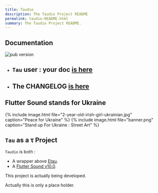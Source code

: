 ```yaml
---
title: Taudio
description: The Taudio Project README
permalink: taudio-README.html
summary: The Taudio Project README.
---
```

## Documentation

![pub version](https://img.shields.io/pub/v/flutter_sound.svg?style=flat-square)

- ## `Tau` user : your doc [is here](https://tau.canardoux.xyz/taudio-README.html)
- ## The CHANGELOG [is here](https://tau.canardoux.xyz/taudio-CHANGELOG.html)

## Flutter Sound stands for Ukraine

{% include image.html file="2-year-old-irish-girl-ukrainian.jpg"  caption="Peace for Ukraine" %}
{% include image.html file="banner.png"  caption="Stand up For Ukraine : Street Art" %}

## `Tau` as a τ Project

`Taudio` is both :

- A wrapper above [Etau](https://pub.dev/packages/etau).
- A [Flutter Sound v10.0](https://pub.dev/packages/flutter_sound).

This project is actually being developed.

Actually this is only a place holder.